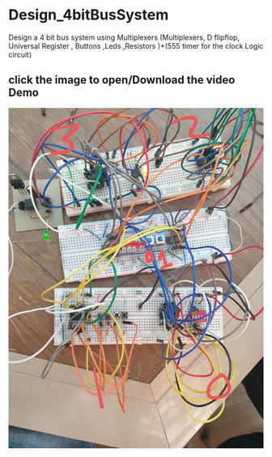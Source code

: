 # Design_4bitBusSystem
Design a 4 bit bus system using Multiplexers (Multiplexers, D flipflop, Universal Register , Buttons ,Leds ,Resistors )+(555 timer for the clock Logic circuit)


## click the image to open/Download the video Demo
[![Watch the video](https://github.com/SaadMu7ammad/Design_4bitBusSystem/blob/main/finalProject.jpg)](https://github.com/SaadMu7ammad/Design_4bitBusSystem/blob/main/demoSelection_01%20switches.mp4)


